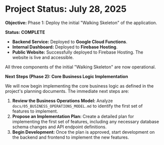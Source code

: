 # Project Status: July 28, 2025

**Objective:** Phase 1: Deploy the initial "Walking Skeleton" of the application.

**Status: COMPLETE**

*   **Backend Service:** Deployed to **Google Cloud Functions**.
*   **Internal Dashboard:** Deployed to **Firebase Hosting**.
*   **Public Website:** Successfully deployed to Firebase Hosting. The website is live and accessible.

All three components of the initial "Walking Skeleton" are now operational.

**Next Steps (Phase 2): Core Business Logic Implementation**

We will now begin implementing the core business logic as defined in the project's planning documents. The immediate next steps are:

1.  **Review the Business Operations Model:** Analyze `docs/05_BUSINESS_OPERATIONS_MODEL.md` to identify the first set of features to implement.
2.  **Propose an Implementation Plan:** Create a detailed plan for implementing the first set of features, including any necessary database schema changes and API endpoint definitions.
3.  **Begin Development:** Once the plan is approved, start development on the backend and frontend to implement the new features.
